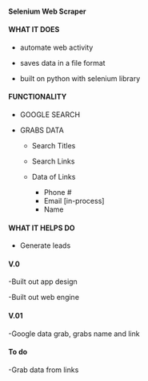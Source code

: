 #### Selenium Web Scraper 

#### WHAT IT DOES

* automate web activity 

* saves data in a file format

* built on python with selenium library

#### FUNCTIONALITY

* GOOGLE SEARCH

* GRABS DATA
    - Search Titles
    - Search Links

    - Data of Links 
        * Phone #
        * Email [in-process]
        * Name

#### WHAT IT HELPS DO

* Generate leads


#### V.0

-Built out app design

-Built out web engine

#### V.01

-Google data grab, grabs name and link


#### To do

-Grab data from links
